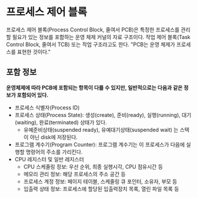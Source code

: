 # 프로세스 제어 블록

프로세스 제어 블록(Process Control Block, 줄여서 PCB)은 특정한 프로세스를 관리할 필요가 있는 정보를 포함하는 운영 체제 커널의 자료 구조이다.
작업 제어 블록(Task Control Block, 줄여서 TCB) 또는 작업 구조라고도 한다.
"PCB는 운영 체제가 프로세스를 표현한 것이다."

## 포함 정보
**운영체제에 따라 PCB에 포함되는 항목이 다를 수 있지만, 일반적으로는 다음과 같은 정보가 포함되어 있다.**

* 프로세스 식별자(Process ID)
* 프로세스 상태(Process State): 생성(create), 준비(ready), 실행(running), 대기(waiting), 완료(terminated) 상태가 있다.
  * 유예준비상태(suspended ready), 유예대기상태(suspended wait) 는 스택이 아닌 disk에 저장된다.
* 프로그램 계수기(Program Counter): 프로그램 계수기는 이 프로세스가 다음에 실행할 명령어의 주소를 가리킨다.
* CPU 레지스터 및 일반 레지스터
  * CPU 스케줄링 정보: 우선 순위, 최종 실행시각, CPU 점유시간 등
  * 메모리 관리 정보: 해당 프로세스의 주소 공간 등
  * 프로세스 계정 정보: 페이지 테이블, 스케줄링 큐 포인터, 소유자, 부모 등
  * 입출력 상태 정보: 프로세스에 할당된 입출력장치 목록, 열린 파일 목록 등
